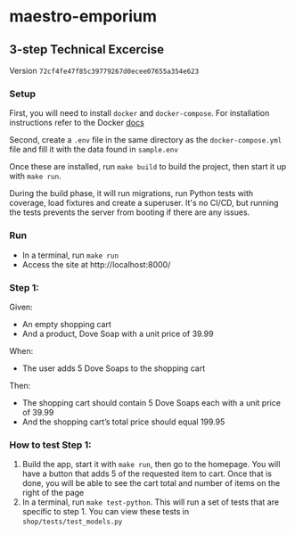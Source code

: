 # maestro-emporium

## 3-step Technical Excercise

Version `72cf4fe47f85c39779267d0ecee07655a354e623`

### Setup

First, you will need to install `docker` and `docker-compose`. For installation instructions refer to the Docker [docs](https://docs.docker.com/compose/install/)

Second, create a `.env` file in the same directory as the `docker-compose.yml` file and fill it with the data found in `sample.env`

Once these are installed, run `make build` to build the project, then start it up with `make run`.

During the build phase, it will run migrations, run Python tests with coverage, load fixtures and create a superuser. It's no CI/CD, but running the tests prevents the server from booting if there are any issues.

### Run

 - In a terminal, run `make run`
 - Access the site at http://localhost:8000/

### Step 1:

Given:

 - An empty shopping cart
 - And a product, Dove Soap with a unit price of 39.99

When:

 - The user adds 5 Dove Soaps to the shopping cart

Then:

 - The shopping cart should contain 5 Dove Soaps each with a unit price of 39.99
 - And the shopping cart’s total price should equal 199.95

### How to test Step 1:
 1. Build the app, start it with `make run`, then go to the homepage. You will have a button that adds 5 of the 
    requested item to cart. Once that is done, you will be able to see the cart total and number of items on the 
    right of the page
 2. In a terminal, run `make test-python`. This will run a set of tests that are specific to step 1. You can view these
    tests in `shop/tests/test_models.py`